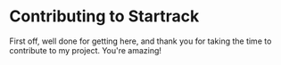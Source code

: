 # Contributing to Startrack
First off, well done for getting here, and thank you for taking the time to contribute to my project. You're amazing!
